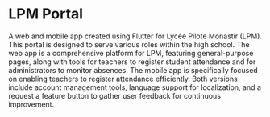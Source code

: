 # LPM Portal

A web and mobile app created using Flutter for Lycée Pilote Monastir (LPM). This portal is designed to serve various roles within the high school. The web app is a comprehensive platform for LPM, featuring general-purpose pages, along with tools for teachers to register student attendance and for administrators to monitor absences. The mobile app is specifically focused on enabling teachers to register attendance efficiently. Both versions include account management tools, language support for localization, and a request a feature button to gather user feedback for continuous improvement.
